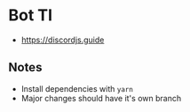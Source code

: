 # Bot TI

- https://discordjs.guide

## Notes

- Install dependencies with `yarn`
- Major changes should have it's own branch